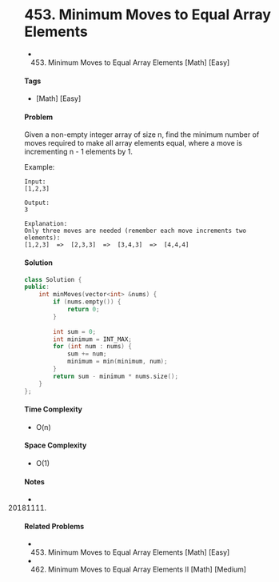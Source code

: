 # 453. Minimum Moves to Equal Array Elements
- 453. Minimum Moves to Equal Array Elements [Math] [Easy]

#### Tags
- [Math] [Easy]

#### Problem
Given a non-empty integer array of size n, find the minimum number of moves required to make all array elements equal, where a move is incrementing n - 1 elements by 1.

Example:

    Input:
    [1,2,3]
    
    Output:
    3
    
    Explanation:
    Only three moves are needed (remember each move increments two elements):
    [1,2,3]  =>  [2,3,3]  =>  [3,4,3]  =>  [4,4,4]

#### Solution
``` C++
class Solution {
public:
    int minMoves(vector<int> &nums) {
        if (nums.empty()) {
            return 0;
        }
        
        int sum = 0;
        int minimum = INT_MAX;
        for (int num : nums) {
            sum += num;
            minimum = min(minimum, num);
        }
        return sum - minimum * nums.size();
    }
};
```

#### Time Complexity
- O(n)

#### Space Complexity
- O(1)

#### Notes
- 20181111.

#### Related Problems
- 453. Minimum Moves to Equal Array Elements [Math] [Easy]
- 462. Minimum Moves to Equal Array Elements II [Math] [Medium]
